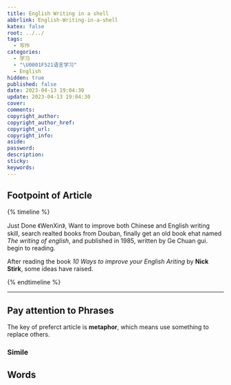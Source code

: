 ```yaml
---
title: English Writing in a shell
abbrlink: English-Writing-in-a-shell
katex: false
root: ../../
tags:
  - 写作
categories:
  - 学习
  - "\U0001F521语言学习"
  - English
hidden: true
published: false
date: 2023-04-13 19:04:30
update: 2023-04-13 19:04:30
cover:
comments:
copyright_author:
copyright_author_href:
copyright_url:
copyright_info:
aside:
password:
description:
sticky:
keywords:
---
```


## Footpoint of Article 
{% timeline %}
<!-- timeline 2023-03-25-->
Just Done 《WenXin》, Want to improve both Chinese and English writing skill, search realted books from Douban, finally get an old book ehat named *The writing of english*, and published in 1985, written by Ge Chuan gui. begin to reading.
<!-- endtimeline -->
<!-- timeline 2023-04-12-->
After reading the book *10 Ways to improve your English Ariting* by **Nick Stirk**, some ideas have raised.
<!-- endtimeline -->
{% endtimeline %}

-----
## Pay attention to Phrases
The key of preferct article is **metaphor**, which means use something to replace others. 
### Simile


## Words
